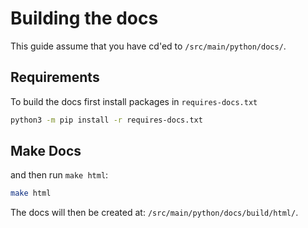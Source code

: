 <!--
{% comment %}
Licensed to the Apache Software Foundation (ASF) under one
or more contributor license agreements.  See the NOTICE file
distributed with this work for additional information
regarding copyright ownership.  The ASF licenses this file
to you under the Apache License, Version 2.0 (the
"License"); you may not use this file except in compliance
with the License.  You may obtain a copy of the License at

   http://www.apache.org/licenses/LICENSE-2.0

Unless required by applicable law or agreed to in writing,
software distributed under the License is distributed on an
"AS IS" BASIS, WITHOUT WARRANTIES OR CONDITIONS OF ANY
KIND, either express or implied.  See the License for the
specific language governing permissions and limitations
under the License.
{% end comment %}
-->

# Building the docs

This guide assume that you have cd'ed to `/src/main/python/docs/`.

## Requirements

To build the docs first install packages in `requires-docs.txt`

```bash
python3 -m pip install -r requires-docs.txt
```

## Make Docs

and then run `make html`:

```bash
make html
```

The docs will then be created at: `/src/main/python/docs/build/html/`.
